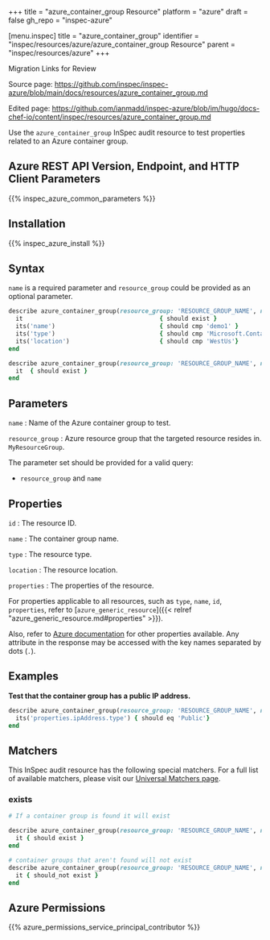 +++
title = "azure_container_group Resource"
platform = "azure"
draft = false
gh_repo = "inspec-azure"

[menu.inspec]
title = "azure_container_group"
identifier = "inspec/resources/azure/azure_container_group Resource"
parent = "inspec/resources/azure"
+++

<div class="admonition-note">
<p class="admonition-note-title">Migration Links for Review</p>
<div class="admonition-note-text">
<p>Source page: <a href="https://github.com/inspec/inspec-azure/blob/main/docs/resources/azure_container_group.md">https://github.com/inspec/inspec-azure/blob/main/docs/resources/azure_container_group.md</a></p>
<p>Edited page: <a href="https://github.com/ianmadd/inspec-azure/blob/im/hugo/docs-chef-io/content/inspec/resources/azure_container_group.md">https://github.com/ianmadd/inspec-azure/blob/im/hugo/docs-chef-io/content/inspec/resources/azure_container_group.md</a></p>
</div>
</div>


Use the `azure_container_group` InSpec audit resource to test properties related to an Azure container group.

## Azure REST API Version, Endpoint, and HTTP Client Parameters

{{% inspec_azure_common_parameters %}}

## Installation

{{% inspec_azure_install %}}

## Syntax

`name` is a required parameter and `resource_group` could be provided as an optional parameter.

```ruby
describe azure_container_group(resource_group: 'RESOURCE_GROUP_NAME', name: 'CONTAINER_GROUP_NAME') do
  it                                      { should exist }
  its('name')                             { should cmp 'demo1' }
  its('type')                             { should cmp 'Microsoft.ContainerInstance/containerGroups' }
  its('location')                         { should cmp 'WestUs'}
end
```

```ruby
describe azure_container_group(resource_group: 'RESOURCE_GROUP_NAME', name: 'CONTAINER_GROUP_NAME') do
  it  { should exist }
end
```

## Parameters

`name`
: Name of the Azure container group to test.

`resource_group`
: Azure resource group that the targeted resource resides in. `MyResourceGroup`.

The parameter set should be provided for a valid query:
- `resource_group` and `name`

## Properties

`id`
: The resource ID.

`name`
: The container group name.

`type`
: The resource type.

`location`
: The resource location.

`properties`
: The properties of the resource.


For properties applicable to all resources, such as `type`, `name`, `id`, `properties`, refer to [`azure_generic_resource`]({{< relref "azure_generic_resource.md#properties" >}}).

Also, refer to [Azure documentation](https://docs.microsoft.com/en-us/rest/api/container-instances/container-groups/get) for other properties available.
Any attribute in the response may be accessed with the key names separated by dots (`.`).

## Examples

**Test that the container group has a public IP address.**

```ruby
describe azure_container_group(resource_group: 'RESOURCE_GROUP_NAME', name: 'CONTAINER_GROUP_NAME') do
  its('properties.ipAddress.type') { should eq 'Public'}
end
```

## Matchers

This InSpec audit resource has the following special matchers. For a full list of available matchers, please visit our [Universal Matchers page](/inspec/matchers/).

### exists

```ruby
# If a container group is found it will exist

describe azure_container_group(resource_group: 'RESOURCE_GROUP_NAME', name: 'CONTAINER_GROUP_NAME') do
  it { should exist }
end

# container groups that aren't found will not exist
describe azure_container_group(resource_group: 'RESOURCE_GROUP_NAME', name: 'CONTAINER_GROUP_NAME') do
  it { should_not exist }
end
```

## Azure Permissions

{{% azure_permissions_service_principal_contributor %}}
